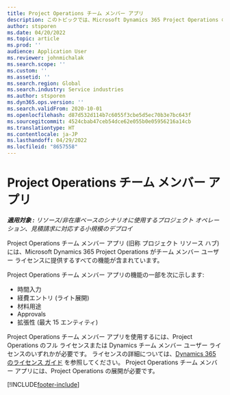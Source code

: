 ```yaml
---
title: Project Operations チーム メンバー アプリ
description: このトピックでは、Microsoft Dynamics 365 Project Operations の Project Operations チーム メンバー アプリについて説明します。
author: stsporen
ms.date: 04/20/2022
ms.topic: article
ms.prod: ''
audience: Application User
ms.reviewer: johnmichalak
ms.search.scope: ''
ms.custom: ''
ms.assetid: ''
ms.search.region: Global
ms.search.industry: Service industries
ms.author: stsporen
ms.dyn365.ops.version: ''
ms.search.validFrom: 2020-10-01
ms.openlocfilehash: d87d532d114b7c6055f3cbe5d5ec70b3e7bc643f
ms.sourcegitcommit: 4524cbab47ceb54dce62e055b0e05956216a14cb
ms.translationtype: HT
ms.contentlocale: ja-JP
ms.lasthandoff: 04/29/2022
ms.locfileid: "8657558"
---
```

# <a name="project-operations-team-member-app"></a>Project Operations チーム メンバー アプリ

_**適用対象 :** リソース/非在庫ベースのシナリオに使用するプロジェクト オペレーション、見積請求に対応する小規模のデプロイ_

Project Operations チーム メンバー アプリ (旧称 プロジェクト リソース ハブ) には、Microsoft Dynamics 365 Project Operations がチーム メンバー ユーザー ライセンスに提供するすべての機能が含まれています。

Project Operations チーム メンバー アプリの機能の一部を次に示します:

- 時間入力
- 経費エントリ (ライト展開)
- 材料用途
- Approvals
- 拡張性 (最大 15 エンティティ)

Project Operations チーム メンバー アプリを使用するには、Project Operations のフル ライセンスまたは Dynamics チーム メンバー ユーザー ライセンスのいずれかが必要です。 ライセンスの詳細については、[Dynamics 365 のライセンス ガイド](https://go.microsoft.com/fwlink/?LinkId=866544&clcid=0x409) を参照してください。 Project Operations チーム メンバー アプリには、Project Operations の展開が必要です。

[!INCLUDE[footer-include](../includes/footer-banner.md)]
